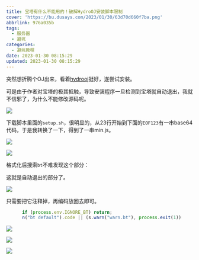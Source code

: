 ```yaml
---
title: 宝塔有什么不能用的！破解HydroOJ安装脚本限制
cover: 'https://bu.dusays.com/2023/01/30/63d70d660f7ba.png'
abbrlink: 976a035b
tags:
  - 服务器
  - 避坑
categories:
  - 避坑教程
date: 2023-01-30 08:15:29
updated: 2023-01-30 08:15:29
---
```

突然想折腾个OJ出来，看着[hydrooj](https://hydro.js.org/)挺好，遂尝试安装。

可是由于作者对宝塔的极其抵触，导致安装程序一旦检测到宝塔就自动退出，我就不信邪了，为什么不能修改源码呢。

![](https://bu.dusays.com/2023/01/30/63d70d660f7ba.png)

下载脚本里面的`setup.sh`，很明显的，从23行开始到下面的`EOF123`有一串base64代码，于是我转换了一下，得到了一串min.js。

![](https://bu.dusays.com/2023/01/30/63d70ddb75f75.png)

![](https://bu.dusays.com/2023/01/30/63d70f4dc31df.png)

格式化后搜索`bt`不难发现这个部分：

这就是自动退出的部分了。

![](https://bu.dusays.com/2023/01/30/63d71038aeb42.png)

只需要把它注释掉，再编码放回去即可。

```js
      if (process.env.IGNORE_BT) return;
      n("bt default").code || (s.warn("warn.bt"), process.exit(1))
```

![](https://bu.dusays.com/2023/01/30/63d71093b5e33.png)

![](https://bu.dusays.com/2023/01/30/63d710c0cec7c.png)

![](https://bu.dusays.com/2023/01/30/63d7113048690.png)
